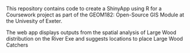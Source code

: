 This repository contains code to create a ShinyApp using R for a Coursework project as part of the GEOM182: Open-Source GIS Module at the Univesity of Exeter.

The web app displays outputs from the spatial analysis of Large Wood distribution on the River Exe and suggests locations to place Large Wood Catchers